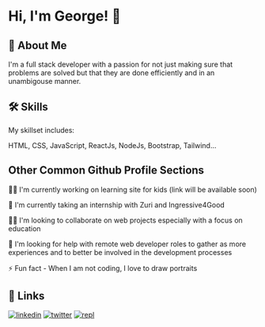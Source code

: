 # Hi, I'm George! 👋

## 🚀 About Me
I'm a full stack developer with a passion for not just making sure that problems are solved but that they are done efficiently and in an unambigouse manner.

## 🛠 Skills
My skillset includes:

HTML, CSS, JavaScript, ReactJs, NodeJs, Bootstrap, Tailwind...

## Other Common Github Profile Sections
👩‍💻 I'm currently working on learning site for kids (link will be available soon)

🧠 I'm currently taking an internship with Zuri and Ingressive4Good

👯‍♀️ I'm looking to collaborate on web projects especially with a focus on education

🤔 I'm looking for help with remote web developer roles to gather as more experiences and to better be involved in the development processes

⚡️ Fun fact - When I am not coding, I love to draw portraits 

## 🔗 Links
[![linkedin](https://img.shields.io/badge/linkedin-0A66C2?style=for-the-badge&logo=linkedin&logoColor=white)](https://www.linkedin.com/in/george-imhandegbelo-2004011a5)
[![twitter](https://img.shields.io/badge/twitter-1DA1F2?style=for-the-badge&logo=twitter&logoColor=white)](https://twitter.com/ImhandegbeloG)
[![repl](https://img.shields.io/badge/replit-replit-FFA500)](https://replit.com/@Imhandegbelo)
